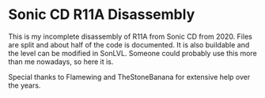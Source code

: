 # Sonic CD R11A Disassembly

This is my incomplete disassembly of R11A from Sonic CD from 2020. Files are split and about half of the code is documented. It is also buildable and the level can be modified in SonLVL. Someone could probably use this more than me nowadays, so here it is.

Special thanks to Flamewing and TheStoneBanana for extensive help over the years.